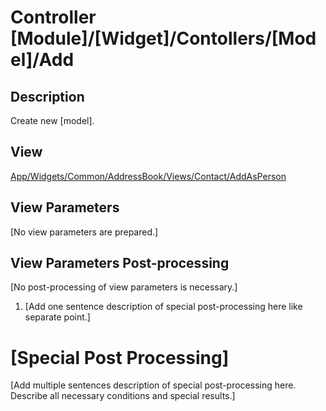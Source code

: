 # Controller [Module]/[Widget]/Contollers/[Model]/Add

## Description

Create new [model].

## View

[App/Widgets/Common/AddressBook/Views/Contact/AddAsPerson](../../Views/Contact/AddAsPerson.md)

## View Parameters

[No view parameters are prepared.]

## View Parameters Post-processing

[No post-processing of view parameters is necessary.]
1. [Add one sentence description of special post-processing here like separate point.]

# [Special Post Processing]
[Add multiple sentences description of special post-processing here. Describe all necessary conditions and special results.]
